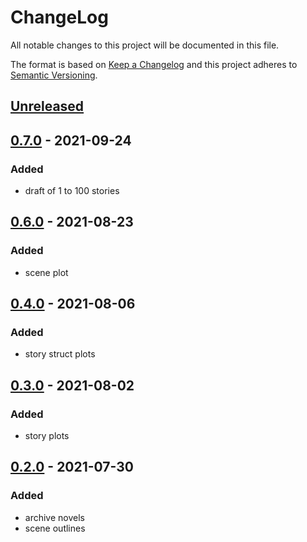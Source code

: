 # ChangeLog
All notable changes to this project will be documented in this file.

The format is based on [Keep a Changelog](http://keepachangelog.com/en/1.0.0/)
and this project adheres to [Semantic Versioning](http://semver.org/spec/v2.0.0.html).

## [Unreleased]

## [0.7.0] - 2021-09-24
### Added
- draft of 1 to 100 stories

## [0.6.0] - 2021-08-23
### Added
- scene plot

## [0.4.0] - 2021-08-06
### Added
- story struct plots

## [0.3.0] - 2021-08-02
### Added
- story plots

## [0.2.0] - 2021-07-30
### Added
- archive novels
- scene outlines

[Unreleased]: https://github.com/NovelBox/1000moji-novels/compare/v0.7.0...HEAD
[0.7.0]: https://github.com/NovelBox/1000moji-novels/releases/v0.7.0
[0.6.0]: https://github.com/NovelBox/1000moji-novels/releases/v0.6.0
[0.4.0]: https://github.com/NovelBox/1000moji-novels/releases/v0.4.0
[0.3.0]: https://github.com/NovelBox/1000moji-novels/releases/v0.3.0
[0.2.0]: https://github.com/NovelBox/1000moji-novels/releases/v0.2.0
[0.1.0]: https://github.com/NovelBox/1000moji-novels/releases/v0.1.0
